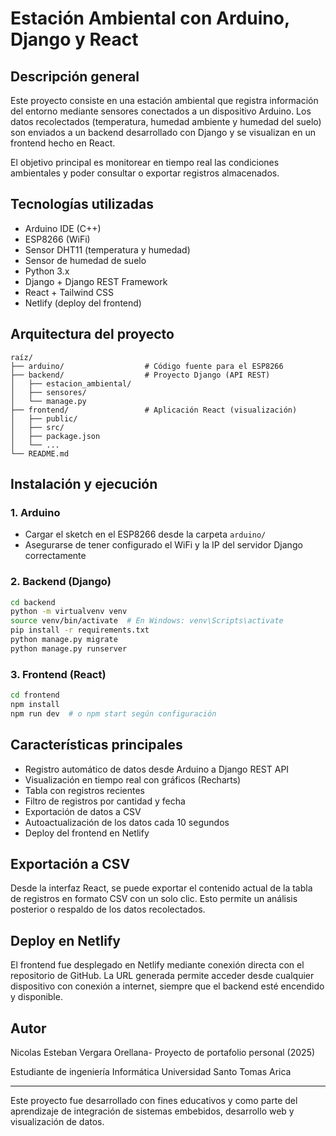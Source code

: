 # Estación Ambiental con Arduino, Django y React

## Descripción general

Este proyecto consiste en una estación ambiental que registra información del entorno mediante sensores conectados a un dispositivo Arduino. Los datos recolectados (temperatura, humedad ambiente y humedad del suelo) son enviados a un backend desarrollado con Django y se visualizan en un frontend hecho en React.

El objetivo principal es monitorear en tiempo real las condiciones ambientales y poder consultar o exportar registros almacenados.

## Tecnologías utilizadas

* Arduino IDE (C++)
* ESP8266 (WiFi)
* Sensor DHT11 (temperatura y humedad)
* Sensor de humedad de suelo
* Python 3.x
* Django + Django REST Framework
* React + Tailwind CSS
* Netlify (deploy del frontend)

## Arquitectura del proyecto

```
raíz/
├── arduino/                  # Código fuente para el ESP8266
├── backend/                  # Proyecto Django (API REST)
│   ├── estacion_ambiental/
│   ├── sensores/
│   └── manage.py
├── frontend/                 # Aplicación React (visualización)
│   ├── public/
│   ├── src/
│   ├── package.json
│   └── ...
└── README.md
```

## Instalación y ejecución

### 1. Arduino

* Cargar el sketch en el ESP8266 desde la carpeta `arduino/`
* Asegurarse de tener configurado el WiFi y la IP del servidor Django correctamente

### 2. Backend (Django)

```bash
cd backend
python -m virtualvenv venv
source venv/bin/activate  # En Windows: venv\Scripts\activate
pip install -r requirements.txt
python manage.py migrate
python manage.py runserver
```

### 3. Frontend (React)

```bash
cd frontend
npm install
npm run dev  # o npm start según configuración
```

## Características principales

* Registro automático de datos desde Arduino a Django REST API
* Visualización en tiempo real con gráficos (Recharts)
* Tabla con registros recientes
* Filtro de registros por cantidad y fecha
* Exportación de datos a CSV
* Autoactualización de los datos cada 10 segundos
* Deploy del frontend en Netlify

## Exportación a CSV

Desde la interfaz React, se puede exportar el contenido actual de la tabla de registros en formato CSV con un solo clic. Esto permite un análisis posterior o respaldo de los datos recolectados.

## Deploy en Netlify

El frontend fue desplegado en Netlify mediante conexión directa con el repositorio de GitHub. La URL generada permite acceder desde cualquier dispositivo con conexión a internet, siempre que el backend esté encendido y disponible.

## Autor

Nicolas Esteban Vergara Orellana- Proyecto de portafolio personal (2025)

Estudiante de ingeniería Informática Universidad Santo Tomas Arica

---

Este proyecto fue desarrollado con fines educativos y como parte del aprendizaje de integración de sistemas embebidos, desarrollo web y visualización de datos.
